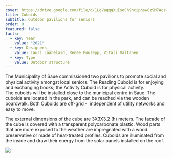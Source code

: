 ```yaml
---
cover: https://drive.google.com/file/d/1LgVaqqgXuIsoCh9hciphsw8z9M7Aczwo/view?usp=sharing
title: Cuboids
subtitle: Outdoor pavilions for seniors
order: 0
featured: false
facts:
  - key: Year
    value: "2021"
  - key: Designers
    value: Lauri Läänelaid, Renee Puusepp, Vitali Valtanen
  - key: Type
    value: Outdoor structure
---
```

The Municipality of Saue commissioned two pavilions to promote social and physical activity amongst local seniors. The Reading Cuboid is for enjoying and exchanging books; the Activity Cuboid is for physical activity.\
The cuboids will be installed close to the municipal centre in Saue. The cuboids are located in the park, and can be reached via the wooden boardwalk. Both Cuboids are off-grid -  independent of utility networks and easy to move.

The external dimensions of the cube are 3X3X3.2 (h) meters. The facade of the cube is covered with a transparent polycarbonate plastic. Wood parts that are more exposed to the weather are impregnated with a wood preservative or made of heat-treated profiles. Cuboids are illuminated from the inside and draw their energy from the solar panels installed on the roof.

![](https://drive.google.com/file/d/1IJ5hm4BOHySbZgZEUNIkn0vxl2n9PG19/view?usp=sharing)